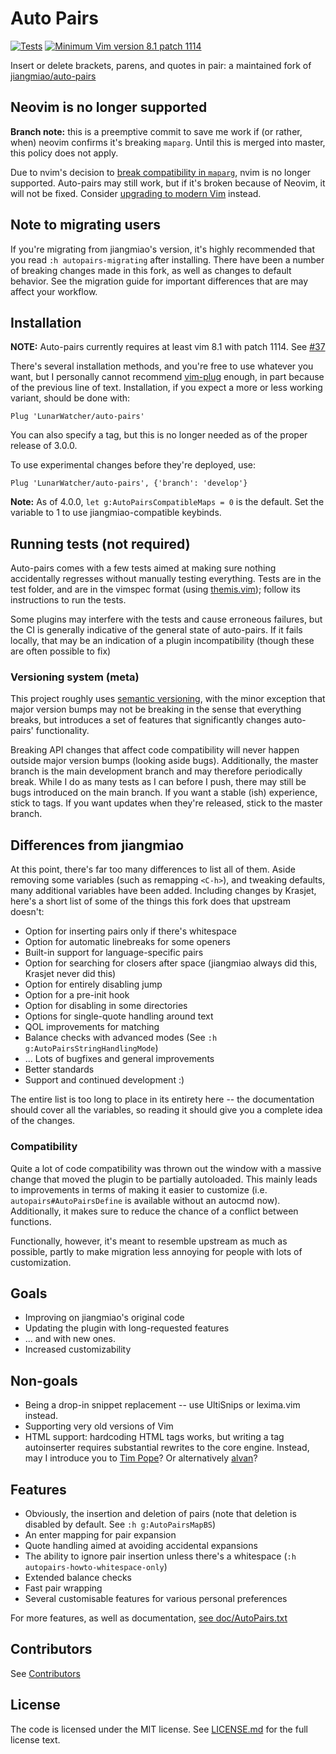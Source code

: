 # Auto Pairs

[![Tests](https://github.com/LunarWatcher/auto-pairs/actions/workflows/tests.yml/badge.svg)](https://github.com/LunarWatcher/auto-pairs/actions/workflows/tests.yml)
[![Minimum Vim version 8.1 patch 1114](https://img.shields.io/badge/Vim-8.1%201--1114%20or%20newer-%23FFC0CB?logo=vim&labelColor=019833)](//github.com/vim/vim)

Insert or delete brackets, parens, and quotes in pair: a maintained fork of [jiangmiao/auto-pairs](https://github.com/jiangmiao/auto-pairs)

## Neovim is no longer supported

**Branch note:** this is a preemptive commit to save me work if (or rather, when) neovim confirms it's breaking `maparg`. Until this is merged into master, this policy does not apply.

Due to nvim's decision to [break compatibility in `maparg`](https://github.com/neovim/neovim/issues/23666), nvim is no longer supported. Auto-pairs may still work, but if it's broken because of Neovim, it will not be fixed. Consider [upgrading to modern Vim](https://www.vim.org/download.php) instead.

## Note to migrating users

If you're migrating from jiangmiao's version, it's highly recommended that you read `:h autopairs-migrating` after installing. There have been a number of breaking changes made in this fork, as well as changes to default behavior. See the migration guide for important differences that are may affect your workflow.

## Installation


**NOTE:** Auto-pairs currently requires at least vim 8.1 with patch 1114. See [#37](https://github.com/LunarWatcher/auto-pairs/discussions/37)

There's several installation methods, and you're free to use whatever you want, but I personally cannot recommend [vim-plug](https://github.com/junegunn/vim-plug) enough, in part because of the previous line of text. Installation, if you expect a more or less working variant, should be done with:

```vim
Plug 'LunarWatcher/auto-pairs'
```
You can also specify a tag, but this is no longer needed as of the proper release of 3.0.0.

To use experimental changes before they're deployed, use:
```vim
Plug 'LunarWatcher/auto-pairs', {'branch': 'develop'}
```

**Note:** As of 4.0.0, `let g:AutoPairsCompatibleMaps = 0` is the default. Set the variable to 1 to use jiangmiao-compatible keybinds.

## Running tests (not required)

Auto-pairs comes with a few tests aimed at making sure nothing accidentally regresses without manually testing everything. Tests are in the test folder, and are in the vimspec format (using [themis.vim](https://github.com/thinca/vim-themis)); follow its instructions to run the tests.

Some plugins may interfere with the tests and cause erroneous failures, but the CI is generally indicative of the general state of auto-pairs. If it fails locally, that may be an indication of a plugin incompatibility (though these are often possible to fix)

### Versioning system (meta)

This project roughly uses [semantic versioning](https://semver.org/spec/v2.0.0.html), with the minor exception that major version bumps may not be breaking in the sense that everything breaks, but introduces a set of features that significantly changes auto-pairs' functionality.

Breaking API changes that affect code compatibility will never happen outside major version bumps (looking aside bugs). Additionally, the master branch is the main development branch and may therefore periodically break. While I do as many tests as I can before I push, there may still be bugs introduced on the main branch. If you want a stable (ish) experience, stick to tags. If you want updates when they're released, stick to the master branch.

## Differences from jiangmiao

At this point, there's far too many differences to list all of them. Aside removing some variables (such as remapping `<C-h>`), and tweaking defaults, many additional variables have been added. Including changes by Krasjet, here's a short list of some of the things this fork does that upstream doesn't:

* Option for inserting pairs only if there's whitespace
* Option for automatic linebreaks for some openers
* Built-in support for language-specific pairs
* Option for searching for closers after space (jiangmiao always did this, Krasjet never did this)
* Option for entirely disabling jump
* Option for a pre-init hook
* Option for disabling in some directories
* Options for single-quote handling around text
* QOL improvements for matching
* Balance checks with advanced modes (See `:h g:AutoPairsStringHandlingMode`)
* ... Lots of bugfixes and general improvements
* Better standards
* Support and continued development :)

The entire list is too long to place in its entirety here -- the documentation should cover all the variables, so reading it should give you a complete idea of the changes.

### Compatibility

Quite a lot of code compatibility was thrown out the window with a massive change that moved the plugin to be partially autoloaded. This mainly leads to improvements in terms of making it easier to customize (i.e. `autopairs#AutoPairsDefine` is available without an autocmd now). Additionally, it makes sure to reduce the chance of a conflict between functions.

Functionally, however, it's meant to resemble upstream as much as possible, partly to make migration less annoying for people with lots of customization.

## Goals
* Improving on jiangmiao's original code
* Updating the plugin with long-requested features
* ... and with new ones.
* Increased customizability


## Non-goals
* Being a drop-in snippet replacement -- use UltiSnips or lexima.vim instead.
* Supporting very old versions of Vim
* HTML support: hardcoding HTML tags works, but writing a tag autoinserter requires substantial rewrites to the core engine. Instead, may I introduce you to [Tim Pope](https://github.com/tpope/vim-ragtag)? Or alternatively [alvan](https://github.com/alvan/vim-closetag)?

## Features


* Obviously, the insertion and deletion of pairs (note that deletion is disabled by default. See `:h g:AutoPairsMapBS`)
* An enter mapping for pair expansion
* Quote handling aimed at avoiding accidental expansions
* The ability to ignore pair insertion unless there's a whitespace (`:h autopairs-howto-whitespace-only`)
* Extended balance checks
* Fast pair wrapping
* Several customisable features for various personal preferences

For more features, as well as documentation, [see doc/AutoPairs.txt](https://github.com/LunarWatcher/auto-pairs/blob/master/doc/AutoPairs.txt)

## Contributors
See [Contributors](https://github.com/lunarwatcher/auto-pairs/graphs/contributors)

## License

The code is licensed under the MIT license. See [LICENSE.md](https://github.com/LunarWatcher/auto-pairs/blob/master/LICENSE.md) for the full license text.
